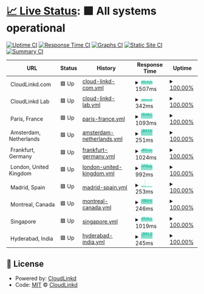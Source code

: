 # [📈 Live Status](https://upal212.github.io/status): <!--live status--> **🟩 All systems operational**

[![Uptime CI](https://github.com/upal212/status/workflows/Uptime%20CI/badge.svg)](https://github.com/upal2129/status/actions?query=workflow%3A%22Uptime+CI%22)
[![Response Time CI](https://github.com/upal212/status/workflows/Response%20Time%20CI/badge.svg)](https://github.com/upal212/status/actions?query=workflow%3A%22Response+Time+CI%22)
[![Graphs CI](https://github.com/upal212/status/workflows/Graphs%20CI/badge.svg)](https://github.com/upal2129/status/actions?query=workflow%3A%22Graphs+CI%22)
[![Static Site CI](https://github.com/upal212/status/workflows/Static%20Site%20CI/badge.svg)](https://github.com/upal212/status/actions?query=workflow%3A%22Static+Site+CI%22)
[![Summary CI](https://github.com/upal212/status/workflows/Summary%20CI/badge.svg)](https://github.com/upal212/status/actions?query=workflow%3A%22Summary+CI%22)

<!--start: status pages-->
<!-- This summary is generated by Upptime (https://github.com/upptime/upptime) -->
<!-- Do not edit this manually, your changes will be overwritten -->
<!-- prettier-ignore -->
| URL | Status | History | Response Time | Uptime |
| --- | ------ | ------- | ------------- | ------ |
| <img alt="" src="https://favicons.githubusercontent.com/null" height="13"> CloudLinkd.com | 🟩 Up | [cloud-linkd-com.yml](https://github.com/upal212/status/commits/HEAD/history/cloud-linkd-com.yml) | <details><summary><img alt="Response time graph" src="./graphs/cloud-linkd-com/response-time-week.png" height="20"> 1507ms</summary><br><a href="https://upal212.github.io/status/history/cloud-linkd-com"><img alt="Response time 1520" src="https://img.shields.io/endpoint?url=https%3A%2F%2Fraw.githubusercontent.com%2Fupal212%2Fstatus%2FHEAD%2Fapi%2Fcloud-linkd-com%2Fresponse-time.json"></a><br><a href="https://upal212.github.io/status/history/cloud-linkd-com"><img alt="24-hour response time 1469" src="https://img.shields.io/endpoint?url=https%3A%2F%2Fraw.githubusercontent.com%2Fupal212%2Fstatus%2FHEAD%2Fapi%2Fcloud-linkd-com%2Fresponse-time-day.json"></a><br><a href="https://upal212.github.io/status/history/cloud-linkd-com"><img alt="7-day response time 1507" src="https://img.shields.io/endpoint?url=https%3A%2F%2Fraw.githubusercontent.com%2Fupal212%2Fstatus%2FHEAD%2Fapi%2Fcloud-linkd-com%2Fresponse-time-week.json"></a><br><a href="https://upal212.github.io/status/history/cloud-linkd-com"><img alt="30-day response time 1517" src="https://img.shields.io/endpoint?url=https%3A%2F%2Fraw.githubusercontent.com%2Fupal212%2Fstatus%2FHEAD%2Fapi%2Fcloud-linkd-com%2Fresponse-time-month.json"></a><br><a href="https://upal212.github.io/status/history/cloud-linkd-com"><img alt="1-year response time 1520" src="https://img.shields.io/endpoint?url=https%3A%2F%2Fraw.githubusercontent.com%2Fupal212%2Fstatus%2FHEAD%2Fapi%2Fcloud-linkd-com%2Fresponse-time-year.json"></a></details> | <details><summary><a href="https://upal212.github.io/status/history/cloud-linkd-com">100.00%</a></summary><a href="https://upal212.github.io/status/history/cloud-linkd-com"><img alt="All-time uptime 100.00%" src="https://img.shields.io/endpoint?url=https%3A%2F%2Fraw.githubusercontent.com%2Fupal212%2Fstatus%2FHEAD%2Fapi%2Fcloud-linkd-com%2Fuptime.json"></a><br><a href="https://upal212.github.io/status/history/cloud-linkd-com"><img alt="24-hour uptime 100.00%" src="https://img.shields.io/endpoint?url=https%3A%2F%2Fraw.githubusercontent.com%2Fupal212%2Fstatus%2FHEAD%2Fapi%2Fcloud-linkd-com%2Fuptime-day.json"></a><br><a href="https://upal212.github.io/status/history/cloud-linkd-com"><img alt="7-day uptime 100.00%" src="https://img.shields.io/endpoint?url=https%3A%2F%2Fraw.githubusercontent.com%2Fupal212%2Fstatus%2FHEAD%2Fapi%2Fcloud-linkd-com%2Fuptime-week.json"></a><br><a href="https://upal212.github.io/status/history/cloud-linkd-com"><img alt="30-day uptime 100.00%" src="https://img.shields.io/endpoint?url=https%3A%2F%2Fraw.githubusercontent.com%2Fupal212%2Fstatus%2FHEAD%2Fapi%2Fcloud-linkd-com%2Fuptime-month.json"></a><br><a href="https://upal212.github.io/status/history/cloud-linkd-com"><img alt="1-year uptime 100.00%" src="https://img.shields.io/endpoint?url=https%3A%2F%2Fraw.githubusercontent.com%2Fupal212%2Fstatus%2FHEAD%2Fapi%2Fcloud-linkd-com%2Fuptime-year.json"></a></details>
| <img alt="" src="https://favicons.githubusercontent.com/null" height="13"> CloudLinkd Lab | 🟩 Up | [cloud-linkd-lab.yml](https://github.com/upal212/status/commits/HEAD/history/cloud-linkd-lab.yml) | <details><summary><img alt="Response time graph" src="./graphs/cloud-linkd-lab/response-time-week.png" height="20"> 342ms</summary><br><a href="https://upal212.github.io/status/history/cloud-linkd-lab"><img alt="Response time 417" src="https://img.shields.io/endpoint?url=https%3A%2F%2Fraw.githubusercontent.com%2Fupal212%2Fstatus%2FHEAD%2Fapi%2Fcloud-linkd-lab%2Fresponse-time.json"></a><br><a href="https://upal212.github.io/status/history/cloud-linkd-lab"><img alt="24-hour response time 323" src="https://img.shields.io/endpoint?url=https%3A%2F%2Fraw.githubusercontent.com%2Fupal212%2Fstatus%2FHEAD%2Fapi%2Fcloud-linkd-lab%2Fresponse-time-day.json"></a><br><a href="https://upal212.github.io/status/history/cloud-linkd-lab"><img alt="7-day response time 342" src="https://img.shields.io/endpoint?url=https%3A%2F%2Fraw.githubusercontent.com%2Fupal212%2Fstatus%2FHEAD%2Fapi%2Fcloud-linkd-lab%2Fresponse-time-week.json"></a><br><a href="https://upal212.github.io/status/history/cloud-linkd-lab"><img alt="30-day response time 371" src="https://img.shields.io/endpoint?url=https%3A%2F%2Fraw.githubusercontent.com%2Fupal212%2Fstatus%2FHEAD%2Fapi%2Fcloud-linkd-lab%2Fresponse-time-month.json"></a><br><a href="https://upal212.github.io/status/history/cloud-linkd-lab"><img alt="1-year response time 417" src="https://img.shields.io/endpoint?url=https%3A%2F%2Fraw.githubusercontent.com%2Fupal212%2Fstatus%2FHEAD%2Fapi%2Fcloud-linkd-lab%2Fresponse-time-year.json"></a></details> | <details><summary><a href="https://upal212.github.io/status/history/cloud-linkd-lab">100.00%</a></summary><a href="https://upal212.github.io/status/history/cloud-linkd-lab"><img alt="All-time uptime 100.00%" src="https://img.shields.io/endpoint?url=https%3A%2F%2Fraw.githubusercontent.com%2Fupal212%2Fstatus%2FHEAD%2Fapi%2Fcloud-linkd-lab%2Fuptime.json"></a><br><a href="https://upal212.github.io/status/history/cloud-linkd-lab"><img alt="24-hour uptime 100.00%" src="https://img.shields.io/endpoint?url=https%3A%2F%2Fraw.githubusercontent.com%2Fupal212%2Fstatus%2FHEAD%2Fapi%2Fcloud-linkd-lab%2Fuptime-day.json"></a><br><a href="https://upal212.github.io/status/history/cloud-linkd-lab"><img alt="7-day uptime 100.00%" src="https://img.shields.io/endpoint?url=https%3A%2F%2Fraw.githubusercontent.com%2Fupal212%2Fstatus%2FHEAD%2Fapi%2Fcloud-linkd-lab%2Fuptime-week.json"></a><br><a href="https://upal212.github.io/status/history/cloud-linkd-lab"><img alt="30-day uptime 100.00%" src="https://img.shields.io/endpoint?url=https%3A%2F%2Fraw.githubusercontent.com%2Fupal212%2Fstatus%2FHEAD%2Fapi%2Fcloud-linkd-lab%2Fuptime-month.json"></a><br><a href="https://upal212.github.io/status/history/cloud-linkd-lab"><img alt="1-year uptime 100.00%" src="https://img.shields.io/endpoint?url=https%3A%2F%2Fraw.githubusercontent.com%2Fupal212%2Fstatus%2FHEAD%2Fapi%2Fcloud-linkd-lab%2Fuptime-year.json"></a></details>
| <img alt="" src="https://favicons.githubusercontent.com/null" height="13"> Paris, France | 🟩 Up | [paris-france.yml](https://github.com/upal212/status/commits/HEAD/history/paris-france.yml) | <details><summary><img alt="Response time graph" src="./graphs/paris-france/response-time-week.png" height="20"> 1093ms</summary><br><a href="https://upal212.github.io/status/history/paris-france"><img alt="Response time 1084" src="https://img.shields.io/endpoint?url=https%3A%2F%2Fraw.githubusercontent.com%2Fupal212%2Fstatus%2FHEAD%2Fapi%2Fparis-france%2Fresponse-time.json"></a><br><a href="https://upal212.github.io/status/history/paris-france"><img alt="24-hour response time 1035" src="https://img.shields.io/endpoint?url=https%3A%2F%2Fraw.githubusercontent.com%2Fupal212%2Fstatus%2FHEAD%2Fapi%2Fparis-france%2Fresponse-time-day.json"></a><br><a href="https://upal212.github.io/status/history/paris-france"><img alt="7-day response time 1093" src="https://img.shields.io/endpoint?url=https%3A%2F%2Fraw.githubusercontent.com%2Fupal212%2Fstatus%2FHEAD%2Fapi%2Fparis-france%2Fresponse-time-week.json"></a><br><a href="https://upal212.github.io/status/history/paris-france"><img alt="30-day response time 1084" src="https://img.shields.io/endpoint?url=https%3A%2F%2Fraw.githubusercontent.com%2Fupal212%2Fstatus%2FHEAD%2Fapi%2Fparis-france%2Fresponse-time-month.json"></a><br><a href="https://upal212.github.io/status/history/paris-france"><img alt="1-year response time 1084" src="https://img.shields.io/endpoint?url=https%3A%2F%2Fraw.githubusercontent.com%2Fupal212%2Fstatus%2FHEAD%2Fapi%2Fparis-france%2Fresponse-time-year.json"></a></details> | <details><summary><a href="https://upal212.github.io/status/history/paris-france">100.00%</a></summary><a href="https://upal212.github.io/status/history/paris-france"><img alt="All-time uptime 100.00%" src="https://img.shields.io/endpoint?url=https%3A%2F%2Fraw.githubusercontent.com%2Fupal212%2Fstatus%2FHEAD%2Fapi%2Fparis-france%2Fuptime.json"></a><br><a href="https://upal212.github.io/status/history/paris-france"><img alt="24-hour uptime 100.00%" src="https://img.shields.io/endpoint?url=https%3A%2F%2Fraw.githubusercontent.com%2Fupal212%2Fstatus%2FHEAD%2Fapi%2Fparis-france%2Fuptime-day.json"></a><br><a href="https://upal212.github.io/status/history/paris-france"><img alt="7-day uptime 100.00%" src="https://img.shields.io/endpoint?url=https%3A%2F%2Fraw.githubusercontent.com%2Fupal212%2Fstatus%2FHEAD%2Fapi%2Fparis-france%2Fuptime-week.json"></a><br><a href="https://upal212.github.io/status/history/paris-france"><img alt="30-day uptime 100.00%" src="https://img.shields.io/endpoint?url=https%3A%2F%2Fraw.githubusercontent.com%2Fupal212%2Fstatus%2FHEAD%2Fapi%2Fparis-france%2Fuptime-month.json"></a><br><a href="https://upal212.github.io/status/history/paris-france"><img alt="1-year uptime 100.00%" src="https://img.shields.io/endpoint?url=https%3A%2F%2Fraw.githubusercontent.com%2Fupal212%2Fstatus%2FHEAD%2Fapi%2Fparis-france%2Fuptime-year.json"></a></details>
| <img alt="" src="https://favicons.githubusercontent.com/null" height="13"> Amsterdam, Netherlands | 🟩 Up | [amsterdam-netherlands.yml](https://github.com/upal212/status/commits/HEAD/history/amsterdam-netherlands.yml) | <details><summary><img alt="Response time graph" src="./graphs/amsterdam-netherlands/response-time-week.png" height="20"> 251ms</summary><br><a href="https://upal212.github.io/status/history/amsterdam-netherlands"><img alt="Response time 255" src="https://img.shields.io/endpoint?url=https%3A%2F%2Fraw.githubusercontent.com%2Fupal212%2Fstatus%2FHEAD%2Fapi%2Famsterdam-netherlands%2Fresponse-time.json"></a><br><a href="https://upal212.github.io/status/history/amsterdam-netherlands"><img alt="24-hour response time 246" src="https://img.shields.io/endpoint?url=https%3A%2F%2Fraw.githubusercontent.com%2Fupal212%2Fstatus%2FHEAD%2Fapi%2Famsterdam-netherlands%2Fresponse-time-day.json"></a><br><a href="https://upal212.github.io/status/history/amsterdam-netherlands"><img alt="7-day response time 251" src="https://img.shields.io/endpoint?url=https%3A%2F%2Fraw.githubusercontent.com%2Fupal212%2Fstatus%2FHEAD%2Fapi%2Famsterdam-netherlands%2Fresponse-time-week.json"></a><br><a href="https://upal212.github.io/status/history/amsterdam-netherlands"><img alt="30-day response time 255" src="https://img.shields.io/endpoint?url=https%3A%2F%2Fraw.githubusercontent.com%2Fupal212%2Fstatus%2FHEAD%2Fapi%2Famsterdam-netherlands%2Fresponse-time-month.json"></a><br><a href="https://upal212.github.io/status/history/amsterdam-netherlands"><img alt="1-year response time 255" src="https://img.shields.io/endpoint?url=https%3A%2F%2Fraw.githubusercontent.com%2Fupal212%2Fstatus%2FHEAD%2Fapi%2Famsterdam-netherlands%2Fresponse-time-year.json"></a></details> | <details><summary><a href="https://upal212.github.io/status/history/amsterdam-netherlands">100.00%</a></summary><a href="https://upal212.github.io/status/history/amsterdam-netherlands"><img alt="All-time uptime 100.00%" src="https://img.shields.io/endpoint?url=https%3A%2F%2Fraw.githubusercontent.com%2Fupal212%2Fstatus%2FHEAD%2Fapi%2Famsterdam-netherlands%2Fuptime.json"></a><br><a href="https://upal212.github.io/status/history/amsterdam-netherlands"><img alt="24-hour uptime 100.00%" src="https://img.shields.io/endpoint?url=https%3A%2F%2Fraw.githubusercontent.com%2Fupal212%2Fstatus%2FHEAD%2Fapi%2Famsterdam-netherlands%2Fuptime-day.json"></a><br><a href="https://upal212.github.io/status/history/amsterdam-netherlands"><img alt="7-day uptime 100.00%" src="https://img.shields.io/endpoint?url=https%3A%2F%2Fraw.githubusercontent.com%2Fupal212%2Fstatus%2FHEAD%2Fapi%2Famsterdam-netherlands%2Fuptime-week.json"></a><br><a href="https://upal212.github.io/status/history/amsterdam-netherlands"><img alt="30-day uptime 100.00%" src="https://img.shields.io/endpoint?url=https%3A%2F%2Fraw.githubusercontent.com%2Fupal212%2Fstatus%2FHEAD%2Fapi%2Famsterdam-netherlands%2Fuptime-month.json"></a><br><a href="https://upal212.github.io/status/history/amsterdam-netherlands"><img alt="1-year uptime 100.00%" src="https://img.shields.io/endpoint?url=https%3A%2F%2Fraw.githubusercontent.com%2Fupal212%2Fstatus%2FHEAD%2Fapi%2Famsterdam-netherlands%2Fuptime-year.json"></a></details>
| <img alt="" src="https://favicons.githubusercontent.com/null" height="13"> Frankfurt, Germany | 🟩 Up | [frankfurt-germany.yml](https://github.com/upal212/status/commits/HEAD/history/frankfurt-germany.yml) | <details><summary><img alt="Response time graph" src="./graphs/frankfurt-germany/response-time-week.png" height="20"> 1024ms</summary><br><a href="https://upal212.github.io/status/history/frankfurt-germany"><img alt="Response time 1025" src="https://img.shields.io/endpoint?url=https%3A%2F%2Fraw.githubusercontent.com%2Fupal212%2Fstatus%2FHEAD%2Fapi%2Ffrankfurt-germany%2Fresponse-time.json"></a><br><a href="https://upal212.github.io/status/history/frankfurt-germany"><img alt="24-hour response time 953" src="https://img.shields.io/endpoint?url=https%3A%2F%2Fraw.githubusercontent.com%2Fupal212%2Fstatus%2FHEAD%2Fapi%2Ffrankfurt-germany%2Fresponse-time-day.json"></a><br><a href="https://upal212.github.io/status/history/frankfurt-germany"><img alt="7-day response time 1024" src="https://img.shields.io/endpoint?url=https%3A%2F%2Fraw.githubusercontent.com%2Fupal212%2Fstatus%2FHEAD%2Fapi%2Ffrankfurt-germany%2Fresponse-time-week.json"></a><br><a href="https://upal212.github.io/status/history/frankfurt-germany"><img alt="30-day response time 1020" src="https://img.shields.io/endpoint?url=https%3A%2F%2Fraw.githubusercontent.com%2Fupal212%2Fstatus%2FHEAD%2Fapi%2Ffrankfurt-germany%2Fresponse-time-month.json"></a><br><a href="https://upal212.github.io/status/history/frankfurt-germany"><img alt="1-year response time 1025" src="https://img.shields.io/endpoint?url=https%3A%2F%2Fraw.githubusercontent.com%2Fupal212%2Fstatus%2FHEAD%2Fapi%2Ffrankfurt-germany%2Fresponse-time-year.json"></a></details> | <details><summary><a href="https://upal212.github.io/status/history/frankfurt-germany">100.00%</a></summary><a href="https://upal212.github.io/status/history/frankfurt-germany"><img alt="All-time uptime 100.00%" src="https://img.shields.io/endpoint?url=https%3A%2F%2Fraw.githubusercontent.com%2Fupal212%2Fstatus%2FHEAD%2Fapi%2Ffrankfurt-germany%2Fuptime.json"></a><br><a href="https://upal212.github.io/status/history/frankfurt-germany"><img alt="24-hour uptime 100.00%" src="https://img.shields.io/endpoint?url=https%3A%2F%2Fraw.githubusercontent.com%2Fupal212%2Fstatus%2FHEAD%2Fapi%2Ffrankfurt-germany%2Fuptime-day.json"></a><br><a href="https://upal212.github.io/status/history/frankfurt-germany"><img alt="7-day uptime 100.00%" src="https://img.shields.io/endpoint?url=https%3A%2F%2Fraw.githubusercontent.com%2Fupal212%2Fstatus%2FHEAD%2Fapi%2Ffrankfurt-germany%2Fuptime-week.json"></a><br><a href="https://upal212.github.io/status/history/frankfurt-germany"><img alt="30-day uptime 100.00%" src="https://img.shields.io/endpoint?url=https%3A%2F%2Fraw.githubusercontent.com%2Fupal212%2Fstatus%2FHEAD%2Fapi%2Ffrankfurt-germany%2Fuptime-month.json"></a><br><a href="https://upal212.github.io/status/history/frankfurt-germany"><img alt="1-year uptime 100.00%" src="https://img.shields.io/endpoint?url=https%3A%2F%2Fraw.githubusercontent.com%2Fupal212%2Fstatus%2FHEAD%2Fapi%2Ffrankfurt-germany%2Fuptime-year.json"></a></details>
| <img alt="" src="https://favicons.githubusercontent.com/null" height="13"> London, United Kingdom | 🟩 Up | [london-united-kingdom.yml](https://github.com/upal212/status/commits/HEAD/history/london-united-kingdom.yml) | <details><summary><img alt="Response time graph" src="./graphs/london-united-kingdom/response-time-week.png" height="20"> 992ms</summary><br><a href="https://upal212.github.io/status/history/london-united-kingdom"><img alt="Response time 992" src="https://img.shields.io/endpoint?url=https%3A%2F%2Fraw.githubusercontent.com%2Fupal212%2Fstatus%2FHEAD%2Fapi%2Flondon-united-kingdom%2Fresponse-time.json"></a><br><a href="https://upal212.github.io/status/history/london-united-kingdom"><img alt="24-hour response time 896" src="https://img.shields.io/endpoint?url=https%3A%2F%2Fraw.githubusercontent.com%2Fupal212%2Fstatus%2FHEAD%2Fapi%2Flondon-united-kingdom%2Fresponse-time-day.json"></a><br><a href="https://upal212.github.io/status/history/london-united-kingdom"><img alt="7-day response time 992" src="https://img.shields.io/endpoint?url=https%3A%2F%2Fraw.githubusercontent.com%2Fupal212%2Fstatus%2FHEAD%2Fapi%2Flondon-united-kingdom%2Fresponse-time-week.json"></a><br><a href="https://upal212.github.io/status/history/london-united-kingdom"><img alt="30-day response time 992" src="https://img.shields.io/endpoint?url=https%3A%2F%2Fraw.githubusercontent.com%2Fupal212%2Fstatus%2FHEAD%2Fapi%2Flondon-united-kingdom%2Fresponse-time-month.json"></a><br><a href="https://upal212.github.io/status/history/london-united-kingdom"><img alt="1-year response time 992" src="https://img.shields.io/endpoint?url=https%3A%2F%2Fraw.githubusercontent.com%2Fupal212%2Fstatus%2FHEAD%2Fapi%2Flondon-united-kingdom%2Fresponse-time-year.json"></a></details> | <details><summary><a href="https://upal212.github.io/status/history/london-united-kingdom">100.00%</a></summary><a href="https://upal212.github.io/status/history/london-united-kingdom"><img alt="All-time uptime 100.00%" src="https://img.shields.io/endpoint?url=https%3A%2F%2Fraw.githubusercontent.com%2Fupal212%2Fstatus%2FHEAD%2Fapi%2Flondon-united-kingdom%2Fuptime.json"></a><br><a href="https://upal212.github.io/status/history/london-united-kingdom"><img alt="24-hour uptime 100.00%" src="https://img.shields.io/endpoint?url=https%3A%2F%2Fraw.githubusercontent.com%2Fupal212%2Fstatus%2FHEAD%2Fapi%2Flondon-united-kingdom%2Fuptime-day.json"></a><br><a href="https://upal212.github.io/status/history/london-united-kingdom"><img alt="7-day uptime 100.00%" src="https://img.shields.io/endpoint?url=https%3A%2F%2Fraw.githubusercontent.com%2Fupal212%2Fstatus%2FHEAD%2Fapi%2Flondon-united-kingdom%2Fuptime-week.json"></a><br><a href="https://upal212.github.io/status/history/london-united-kingdom"><img alt="30-day uptime 100.00%" src="https://img.shields.io/endpoint?url=https%3A%2F%2Fraw.githubusercontent.com%2Fupal212%2Fstatus%2FHEAD%2Fapi%2Flondon-united-kingdom%2Fuptime-month.json"></a><br><a href="https://upal212.github.io/status/history/london-united-kingdom"><img alt="1-year uptime 100.00%" src="https://img.shields.io/endpoint?url=https%3A%2F%2Fraw.githubusercontent.com%2Fupal212%2Fstatus%2FHEAD%2Fapi%2Flondon-united-kingdom%2Fuptime-year.json"></a></details>
| <img alt="" src="https://favicons.githubusercontent.com/null" height="13"> Madrid, Spain | 🟩 Up | [madrid-spain.yml](https://github.com/upal212/status/commits/HEAD/history/madrid-spain.yml) | <details><summary><img alt="Response time graph" src="./graphs/madrid-spain/response-time-week.png" height="20"> 253ms</summary><br><a href="https://upal212.github.io/status/history/madrid-spain"><img alt="Response time 282" src="https://img.shields.io/endpoint?url=https%3A%2F%2Fraw.githubusercontent.com%2Fupal212%2Fstatus%2FHEAD%2Fapi%2Fmadrid-spain%2Fresponse-time.json"></a><br><a href="https://upal212.github.io/status/history/madrid-spain"><img alt="24-hour response time 223" src="https://img.shields.io/endpoint?url=https%3A%2F%2Fraw.githubusercontent.com%2Fupal212%2Fstatus%2FHEAD%2Fapi%2Fmadrid-spain%2Fresponse-time-day.json"></a><br><a href="https://upal212.github.io/status/history/madrid-spain"><img alt="7-day response time 253" src="https://img.shields.io/endpoint?url=https%3A%2F%2Fraw.githubusercontent.com%2Fupal212%2Fstatus%2FHEAD%2Fapi%2Fmadrid-spain%2Fresponse-time-week.json"></a><br><a href="https://upal212.github.io/status/history/madrid-spain"><img alt="30-day response time 281" src="https://img.shields.io/endpoint?url=https%3A%2F%2Fraw.githubusercontent.com%2Fupal212%2Fstatus%2FHEAD%2Fapi%2Fmadrid-spain%2Fresponse-time-month.json"></a><br><a href="https://upal212.github.io/status/history/madrid-spain"><img alt="1-year response time 282" src="https://img.shields.io/endpoint?url=https%3A%2F%2Fraw.githubusercontent.com%2Fupal212%2Fstatus%2FHEAD%2Fapi%2Fmadrid-spain%2Fresponse-time-year.json"></a></details> | <details><summary><a href="https://upal212.github.io/status/history/madrid-spain">100.00%</a></summary><a href="https://upal212.github.io/status/history/madrid-spain"><img alt="All-time uptime 100.00%" src="https://img.shields.io/endpoint?url=https%3A%2F%2Fraw.githubusercontent.com%2Fupal212%2Fstatus%2FHEAD%2Fapi%2Fmadrid-spain%2Fuptime.json"></a><br><a href="https://upal212.github.io/status/history/madrid-spain"><img alt="24-hour uptime 100.00%" src="https://img.shields.io/endpoint?url=https%3A%2F%2Fraw.githubusercontent.com%2Fupal212%2Fstatus%2FHEAD%2Fapi%2Fmadrid-spain%2Fuptime-day.json"></a><br><a href="https://upal212.github.io/status/history/madrid-spain"><img alt="7-day uptime 100.00%" src="https://img.shields.io/endpoint?url=https%3A%2F%2Fraw.githubusercontent.com%2Fupal212%2Fstatus%2FHEAD%2Fapi%2Fmadrid-spain%2Fuptime-week.json"></a><br><a href="https://upal212.github.io/status/history/madrid-spain"><img alt="30-day uptime 100.00%" src="https://img.shields.io/endpoint?url=https%3A%2F%2Fraw.githubusercontent.com%2Fupal212%2Fstatus%2FHEAD%2Fapi%2Fmadrid-spain%2Fuptime-month.json"></a><br><a href="https://upal212.github.io/status/history/madrid-spain"><img alt="1-year uptime 100.00%" src="https://img.shields.io/endpoint?url=https%3A%2F%2Fraw.githubusercontent.com%2Fupal212%2Fstatus%2FHEAD%2Fapi%2Fmadrid-spain%2Fuptime-year.json"></a></details>
| <img alt="" src="https://favicons.githubusercontent.com/null" height="13"> Montreal, Canada | 🟩 Up | [montreal-canada.yml](https://github.com/upal212/status/commits/HEAD/history/montreal-canada.yml) | <details><summary><img alt="Response time graph" src="./graphs/montreal-canada/response-time-week.png" height="20"> 246ms</summary><br><a href="https://upal212.github.io/status/history/montreal-canada"><img alt="Response time 251" src="https://img.shields.io/endpoint?url=https%3A%2F%2Fraw.githubusercontent.com%2Fupal212%2Fstatus%2FHEAD%2Fapi%2Fmontreal-canada%2Fresponse-time.json"></a><br><a href="https://upal212.github.io/status/history/montreal-canada"><img alt="24-hour response time 237" src="https://img.shields.io/endpoint?url=https%3A%2F%2Fraw.githubusercontent.com%2Fupal212%2Fstatus%2FHEAD%2Fapi%2Fmontreal-canada%2Fresponse-time-day.json"></a><br><a href="https://upal212.github.io/status/history/montreal-canada"><img alt="7-day response time 246" src="https://img.shields.io/endpoint?url=https%3A%2F%2Fraw.githubusercontent.com%2Fupal212%2Fstatus%2FHEAD%2Fapi%2Fmontreal-canada%2Fresponse-time-week.json"></a><br><a href="https://upal212.github.io/status/history/montreal-canada"><img alt="30-day response time 251" src="https://img.shields.io/endpoint?url=https%3A%2F%2Fraw.githubusercontent.com%2Fupal212%2Fstatus%2FHEAD%2Fapi%2Fmontreal-canada%2Fresponse-time-month.json"></a><br><a href="https://upal212.github.io/status/history/montreal-canada"><img alt="1-year response time 251" src="https://img.shields.io/endpoint?url=https%3A%2F%2Fraw.githubusercontent.com%2Fupal212%2Fstatus%2FHEAD%2Fapi%2Fmontreal-canada%2Fresponse-time-year.json"></a></details> | <details><summary><a href="https://upal212.github.io/status/history/montreal-canada">100.00%</a></summary><a href="https://upal212.github.io/status/history/montreal-canada"><img alt="All-time uptime 100.00%" src="https://img.shields.io/endpoint?url=https%3A%2F%2Fraw.githubusercontent.com%2Fupal212%2Fstatus%2FHEAD%2Fapi%2Fmontreal-canada%2Fuptime.json"></a><br><a href="https://upal212.github.io/status/history/montreal-canada"><img alt="24-hour uptime 100.00%" src="https://img.shields.io/endpoint?url=https%3A%2F%2Fraw.githubusercontent.com%2Fupal212%2Fstatus%2FHEAD%2Fapi%2Fmontreal-canada%2Fuptime-day.json"></a><br><a href="https://upal212.github.io/status/history/montreal-canada"><img alt="7-day uptime 100.00%" src="https://img.shields.io/endpoint?url=https%3A%2F%2Fraw.githubusercontent.com%2Fupal212%2Fstatus%2FHEAD%2Fapi%2Fmontreal-canada%2Fuptime-week.json"></a><br><a href="https://upal212.github.io/status/history/montreal-canada"><img alt="30-day uptime 100.00%" src="https://img.shields.io/endpoint?url=https%3A%2F%2Fraw.githubusercontent.com%2Fupal212%2Fstatus%2FHEAD%2Fapi%2Fmontreal-canada%2Fuptime-month.json"></a><br><a href="https://upal212.github.io/status/history/montreal-canada"><img alt="1-year uptime 100.00%" src="https://img.shields.io/endpoint?url=https%3A%2F%2Fraw.githubusercontent.com%2Fupal212%2Fstatus%2FHEAD%2Fapi%2Fmontreal-canada%2Fuptime-year.json"></a></details>
| <img alt="" src="https://favicons.githubusercontent.com/null" height="13"> Singapore | 🟩 Up | [singapore.yml](https://github.com/upal212/status/commits/HEAD/history/singapore.yml) | <details><summary><img alt="Response time graph" src="./graphs/singapore/response-time-week.png" height="20"> 1019ms</summary><br><a href="https://upal212.github.io/status/history/singapore"><img alt="Response time 1011" src="https://img.shields.io/endpoint?url=https%3A%2F%2Fraw.githubusercontent.com%2Fupal212%2Fstatus%2FHEAD%2Fapi%2Fsingapore%2Fresponse-time.json"></a><br><a href="https://upal212.github.io/status/history/singapore"><img alt="24-hour response time 926" src="https://img.shields.io/endpoint?url=https%3A%2F%2Fraw.githubusercontent.com%2Fupal212%2Fstatus%2FHEAD%2Fapi%2Fsingapore%2Fresponse-time-day.json"></a><br><a href="https://upal212.github.io/status/history/singapore"><img alt="7-day response time 1019" src="https://img.shields.io/endpoint?url=https%3A%2F%2Fraw.githubusercontent.com%2Fupal212%2Fstatus%2FHEAD%2Fapi%2Fsingapore%2Fresponse-time-week.json"></a><br><a href="https://upal212.github.io/status/history/singapore"><img alt="30-day response time 1011" src="https://img.shields.io/endpoint?url=https%3A%2F%2Fraw.githubusercontent.com%2Fupal212%2Fstatus%2FHEAD%2Fapi%2Fsingapore%2Fresponse-time-month.json"></a><br><a href="https://upal212.github.io/status/history/singapore"><img alt="1-year response time 1011" src="https://img.shields.io/endpoint?url=https%3A%2F%2Fraw.githubusercontent.com%2Fupal212%2Fstatus%2FHEAD%2Fapi%2Fsingapore%2Fresponse-time-year.json"></a></details> | <details><summary><a href="https://upal212.github.io/status/history/singapore">100.00%</a></summary><a href="https://upal212.github.io/status/history/singapore"><img alt="All-time uptime 100.00%" src="https://img.shields.io/endpoint?url=https%3A%2F%2Fraw.githubusercontent.com%2Fupal212%2Fstatus%2FHEAD%2Fapi%2Fsingapore%2Fuptime.json"></a><br><a href="https://upal212.github.io/status/history/singapore"><img alt="24-hour uptime 100.00%" src="https://img.shields.io/endpoint?url=https%3A%2F%2Fraw.githubusercontent.com%2Fupal212%2Fstatus%2FHEAD%2Fapi%2Fsingapore%2Fuptime-day.json"></a><br><a href="https://upal212.github.io/status/history/singapore"><img alt="7-day uptime 100.00%" src="https://img.shields.io/endpoint?url=https%3A%2F%2Fraw.githubusercontent.com%2Fupal212%2Fstatus%2FHEAD%2Fapi%2Fsingapore%2Fuptime-week.json"></a><br><a href="https://upal212.github.io/status/history/singapore"><img alt="30-day uptime 100.00%" src="https://img.shields.io/endpoint?url=https%3A%2F%2Fraw.githubusercontent.com%2Fupal212%2Fstatus%2FHEAD%2Fapi%2Fsingapore%2Fuptime-month.json"></a><br><a href="https://upal212.github.io/status/history/singapore"><img alt="1-year uptime 100.00%" src="https://img.shields.io/endpoint?url=https%3A%2F%2Fraw.githubusercontent.com%2Fupal212%2Fstatus%2FHEAD%2Fapi%2Fsingapore%2Fuptime-year.json"></a></details>
| <img alt="" src="https://favicons.githubusercontent.com/null" height="13"> Hyderabad, India | 🟩 Up | [hyderabad-india.yml](https://github.com/upal212/status/commits/HEAD/history/hyderabad-india.yml) | <details><summary><img alt="Response time graph" src="./graphs/hyderabad-india/response-time-week.png" height="20"> 245ms</summary><br><a href="https://upal212.github.io/status/history/hyderabad-india"><img alt="Response time 250" src="https://img.shields.io/endpoint?url=https%3A%2F%2Fraw.githubusercontent.com%2Fupal212%2Fstatus%2FHEAD%2Fapi%2Fhyderabad-india%2Fresponse-time.json"></a><br><a href="https://upal212.github.io/status/history/hyderabad-india"><img alt="24-hour response time 244" src="https://img.shields.io/endpoint?url=https%3A%2F%2Fraw.githubusercontent.com%2Fupal212%2Fstatus%2FHEAD%2Fapi%2Fhyderabad-india%2Fresponse-time-day.json"></a><br><a href="https://upal212.github.io/status/history/hyderabad-india"><img alt="7-day response time 245" src="https://img.shields.io/endpoint?url=https%3A%2F%2Fraw.githubusercontent.com%2Fupal212%2Fstatus%2FHEAD%2Fapi%2Fhyderabad-india%2Fresponse-time-week.json"></a><br><a href="https://upal212.github.io/status/history/hyderabad-india"><img alt="30-day response time 250" src="https://img.shields.io/endpoint?url=https%3A%2F%2Fraw.githubusercontent.com%2Fupal212%2Fstatus%2FHEAD%2Fapi%2Fhyderabad-india%2Fresponse-time-month.json"></a><br><a href="https://upal212.github.io/status/history/hyderabad-india"><img alt="1-year response time 250" src="https://img.shields.io/endpoint?url=https%3A%2F%2Fraw.githubusercontent.com%2Fupal212%2Fstatus%2FHEAD%2Fapi%2Fhyderabad-india%2Fresponse-time-year.json"></a></details> | <details><summary><a href="https://upal212.github.io/status/history/hyderabad-india">100.00%</a></summary><a href="https://upal212.github.io/status/history/hyderabad-india"><img alt="All-time uptime 100.00%" src="https://img.shields.io/endpoint?url=https%3A%2F%2Fraw.githubusercontent.com%2Fupal212%2Fstatus%2FHEAD%2Fapi%2Fhyderabad-india%2Fuptime.json"></a><br><a href="https://upal212.github.io/status/history/hyderabad-india"><img alt="24-hour uptime 100.00%" src="https://img.shields.io/endpoint?url=https%3A%2F%2Fraw.githubusercontent.com%2Fupal212%2Fstatus%2FHEAD%2Fapi%2Fhyderabad-india%2Fuptime-day.json"></a><br><a href="https://upal212.github.io/status/history/hyderabad-india"><img alt="7-day uptime 100.00%" src="https://img.shields.io/endpoint?url=https%3A%2F%2Fraw.githubusercontent.com%2Fupal212%2Fstatus%2FHEAD%2Fapi%2Fhyderabad-india%2Fuptime-week.json"></a><br><a href="https://upal212.github.io/status/history/hyderabad-india"><img alt="30-day uptime 100.00%" src="https://img.shields.io/endpoint?url=https%3A%2F%2Fraw.githubusercontent.com%2Fupal212%2Fstatus%2FHEAD%2Fapi%2Fhyderabad-india%2Fuptime-month.json"></a><br><a href="https://upal212.github.io/status/history/hyderabad-india"><img alt="1-year uptime 100.00%" src="https://img.shields.io/endpoint?url=https%3A%2F%2Fraw.githubusercontent.com%2Fupal212%2Fstatus%2FHEAD%2Fapi%2Fhyderabad-india%2Fuptime-year.json"></a></details>

<!--end: status pages-->

## 📄 License

- Powered by: [CloudLinkd](https://www.cloudlinkd.com)
- Code: [MIT](./LICENSE) © [CloudLinkd](https://www.cloudlinkd.com)
